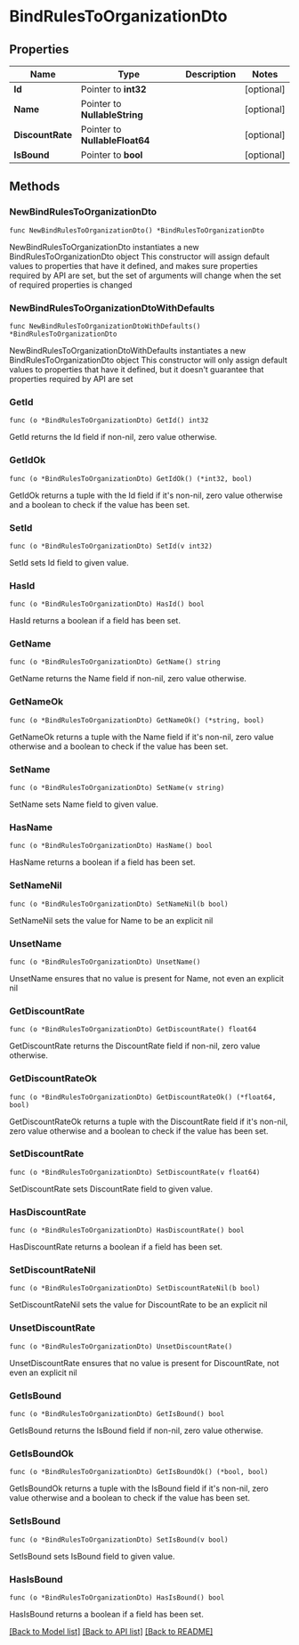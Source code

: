 # BindRulesToOrganizationDto

## Properties

Name | Type | Description | Notes
------------ | ------------- | ------------- | -------------
**Id** | Pointer to **int32** |  | [optional] 
**Name** | Pointer to **NullableString** |  | [optional] 
**DiscountRate** | Pointer to **NullableFloat64** |  | [optional] 
**IsBound** | Pointer to **bool** |  | [optional] 

## Methods

### NewBindRulesToOrganizationDto

`func NewBindRulesToOrganizationDto() *BindRulesToOrganizationDto`

NewBindRulesToOrganizationDto instantiates a new BindRulesToOrganizationDto object
This constructor will assign default values to properties that have it defined,
and makes sure properties required by API are set, but the set of arguments
will change when the set of required properties is changed

### NewBindRulesToOrganizationDtoWithDefaults

`func NewBindRulesToOrganizationDtoWithDefaults() *BindRulesToOrganizationDto`

NewBindRulesToOrganizationDtoWithDefaults instantiates a new BindRulesToOrganizationDto object
This constructor will only assign default values to properties that have it defined,
but it doesn't guarantee that properties required by API are set

### GetId

`func (o *BindRulesToOrganizationDto) GetId() int32`

GetId returns the Id field if non-nil, zero value otherwise.

### GetIdOk

`func (o *BindRulesToOrganizationDto) GetIdOk() (*int32, bool)`

GetIdOk returns a tuple with the Id field if it's non-nil, zero value otherwise
and a boolean to check if the value has been set.

### SetId

`func (o *BindRulesToOrganizationDto) SetId(v int32)`

SetId sets Id field to given value.

### HasId

`func (o *BindRulesToOrganizationDto) HasId() bool`

HasId returns a boolean if a field has been set.

### GetName

`func (o *BindRulesToOrganizationDto) GetName() string`

GetName returns the Name field if non-nil, zero value otherwise.

### GetNameOk

`func (o *BindRulesToOrganizationDto) GetNameOk() (*string, bool)`

GetNameOk returns a tuple with the Name field if it's non-nil, zero value otherwise
and a boolean to check if the value has been set.

### SetName

`func (o *BindRulesToOrganizationDto) SetName(v string)`

SetName sets Name field to given value.

### HasName

`func (o *BindRulesToOrganizationDto) HasName() bool`

HasName returns a boolean if a field has been set.

### SetNameNil

`func (o *BindRulesToOrganizationDto) SetNameNil(b bool)`

 SetNameNil sets the value for Name to be an explicit nil

### UnsetName
`func (o *BindRulesToOrganizationDto) UnsetName()`

UnsetName ensures that no value is present for Name, not even an explicit nil
### GetDiscountRate

`func (o *BindRulesToOrganizationDto) GetDiscountRate() float64`

GetDiscountRate returns the DiscountRate field if non-nil, zero value otherwise.

### GetDiscountRateOk

`func (o *BindRulesToOrganizationDto) GetDiscountRateOk() (*float64, bool)`

GetDiscountRateOk returns a tuple with the DiscountRate field if it's non-nil, zero value otherwise
and a boolean to check if the value has been set.

### SetDiscountRate

`func (o *BindRulesToOrganizationDto) SetDiscountRate(v float64)`

SetDiscountRate sets DiscountRate field to given value.

### HasDiscountRate

`func (o *BindRulesToOrganizationDto) HasDiscountRate() bool`

HasDiscountRate returns a boolean if a field has been set.

### SetDiscountRateNil

`func (o *BindRulesToOrganizationDto) SetDiscountRateNil(b bool)`

 SetDiscountRateNil sets the value for DiscountRate to be an explicit nil

### UnsetDiscountRate
`func (o *BindRulesToOrganizationDto) UnsetDiscountRate()`

UnsetDiscountRate ensures that no value is present for DiscountRate, not even an explicit nil
### GetIsBound

`func (o *BindRulesToOrganizationDto) GetIsBound() bool`

GetIsBound returns the IsBound field if non-nil, zero value otherwise.

### GetIsBoundOk

`func (o *BindRulesToOrganizationDto) GetIsBoundOk() (*bool, bool)`

GetIsBoundOk returns a tuple with the IsBound field if it's non-nil, zero value otherwise
and a boolean to check if the value has been set.

### SetIsBound

`func (o *BindRulesToOrganizationDto) SetIsBound(v bool)`

SetIsBound sets IsBound field to given value.

### HasIsBound

`func (o *BindRulesToOrganizationDto) HasIsBound() bool`

HasIsBound returns a boolean if a field has been set.


[[Back to Model list]](../README.md#documentation-for-models) [[Back to API list]](../README.md#documentation-for-api-endpoints) [[Back to README]](../README.md)


